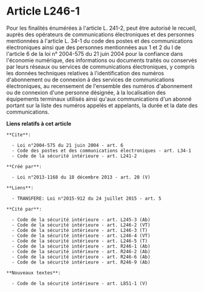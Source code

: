 # Article L246-1

Pour les finalités énumérées à l'article L. 241-2, peut être autorisé le recueil, auprès des opérateurs de communications
électroniques et des personnes mentionnées à l'article L. 34-1 du code des postes et des communications électroniques ainsi
que des personnes mentionnées aux 1 et 2 du I de l'article 6 de la loi n° 2004-575 du 21 juin 2004 pour la confiance dans
l'économie numérique, des informations ou documents traités ou conservés par leurs réseaux ou services de communications
électroniques, y compris les données techniques relatives à l'identification des numéros d'abonnement ou de connexion à des
services de communications électroniques, au recensement de l'ensemble des numéros d'abonnement ou de connexion d'une
personne désignée, à la localisation des équipements terminaux utilisés ainsi qu'aux communications d'un abonné portant sur
la liste des numéros appelés et appelants, la durée et la date des communications.

**Liens relatifs à cet article**

	**Cite**:

	  - Loi n°2004-575 du 21 juin 2004 - art. 6
	  - Code des postes et des communications électroniques - art. L34-1
	  - Code de la sécurité intérieure - art. L241-2

	**Créé par**:

	  - Loi n°2013-1168 du 18 décembre 2013 - art. 20 (V)

	**Liens**:

	  - TRANSFERE: Loi n°2015-912 du 24 juillet 2015 - art. 5

	**Cité par**:

	  - Code de la sécurité intérieure - art. L245-3 (Ab)
	  - Code de la sécurité intérieure - art. L246-2 (VT)
	  - Code de la sécurité intérieure - art. L246-3 (T)
	  - Code de la sécurité intérieure - art. L246-4 (VT)
	  - Code de la sécurité intérieure - art. L246-5 (T)
	  - Code de la sécurité intérieure - art. R246-1 (Ab)
	  - Code de la sécurité intérieure - art. R246-2 (Ab)
	  - Code de la sécurité intérieure - art. R246-6 (Ab)
	  - Code de la sécurité intérieure - art. R246-9 (Ab)

	**Nouveaux textes**:

	  - Code de la sécurité intérieure - art. L851-1 (V)
